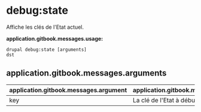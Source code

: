 # debug:state
Affiche les clés de l'Etat actuel.

**application.gitbook.messages.usage:**
```
drupal debug:state [arguments]
dst
```

## application.gitbook.messages.arguments
application.gitbook.messages.argument | application.gitbook.messages.details
---------|-------------
key | La clé de l'Etat à débugger.

